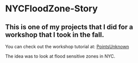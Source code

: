 # NYCFloodZone-Story

## This is one of my projects that I did for a workshop that I took in the fall. 
You can check out the workshop tutorial at:
[PointsUnknown](http://pointsunknown.nyc)

The idea was to look at flood sensitive zones in NYC.
